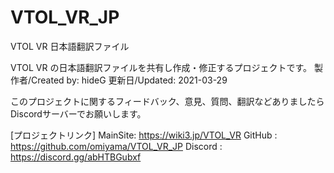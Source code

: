 # VTOL_VR_JP
VTOL VR 日本語翻訳ファイル

VTOL VR の日本語翻訳ファイルを共有し作成・修正するプロジェクトです。
製作者/Created by: hideG
更新日/Updated: 2021-03-29

このプロジェクトに関するフィードバック、意見、質問、翻訳などありましたらDiscordサーバーでお願いします。

[プロジェクトリンク]
MainSite: https://wiki3.jp/VTOL_VR
GitHub  : https://github.com/omiyama/VTOL_VR_JP
Discord : https://discord.gg/abHTBGubxf


